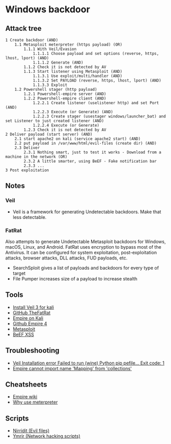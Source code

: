 # Windows backdoor

## Attack tree

```text
1 Create backdoor (AND)
    1.1 Metasploit meterpreter (https payload) (OR)      
        1.1.1 With Veil/Evasion
            1.1.1.1 Choose payload and set options (reverse, https, lhost, lport) (AND)
            1.1.1.2 Generate (AND)
        1.1.2 Check it is not detected by AV
        1.1.3 Start listener using Metasploit (AND)
            1.1.3.1 Use exploit/multi/handler (AND)
            1.1.3.2 Set PAYLOAD (reverse, https, lhost, lport) (AND)
            1.1.3.3 Exploit
    1.2 Powershell stager (http payload)
        1.2.1 Powershell-empire server (AND)
        1.2.2 Powershell-empire client (AND)
            1.2.2.1 Create listener (uselistener http) and set Port (AND)
            1.2.2.3 Execute (or Generate) (AND)
            1.2.2.3 Create stager (usestager windows/launcher_bat) and set Listener to just created listener (AND)
            1.2.2.4 Execute (or Generate)
        1.2.3 Check it is not detected by AV
2 Deliver payload (start server) (AND)
    2.1 start apache2 on kali (service apache2 start) (AND)
    2.2 put payload in /var/www/html/evil-files (create dir) (AND)
    2.3 Deliver
        2.3.1 Nothing smart, just to test it works - Download from a machine in the network (OR)
        2.3.2 A little smarter, using BeEF - Fake notification bar
        2.3.3 ...
3 Post exploitation
```

## Notes

### Veil
* Veil is a framework for generating Undetectable backdoors. Make that less detectable.

### FatRat

Also attempts to generate Undetectable Metasploit backdoors for Windows, macOS, Linux, and Android. FatRat uses encryption to bypass most of the Antivirus. It can be configured for system exploitation, post-exploitation 
attacks, browser attacks, DLL attacks, FUD payloads, etc.

* SearchSploit gives a list of payloads and backdoors for every type of target
* File Pumper increases size of a payload to increase stealth

## Tools

* [Install Veil 3 for kali](https://github.com/Veil-Framework/Veil/)
* [GitHub TheFatRat](https://github.com/Exploit-install/TheFatRat)
* [Empire on Kali](https://www.kali.org/tools/powershell-empire/)
* [Github Empire 4](https://github.com/BC-SECURITY/Empire)
* [Metasploit](https://www.kali.org/docs/tools/starting-metasploit-framework-in-kali/)
* [BeEF XSS](https://www.kali.org/tools/beef-xss/)

## Troubleshooting

* [Veil Installation error Failed to run (wine) Python pip pefile... Exit code: 1](../trouble/Veil.md)
* [Empire cannot import name 'Mapping' from 'collections'](../trouble/Empire.md)

## Cheatsheets

* [Empire wiki](https://bc-security.gitbook.io/empire-wiki/)
* [Why use meterpreter](https://www.offensive-security.com/metasploit-unleashed/about-meterpreter/#Meterpreter_Design_Goals)

## Scripts

* [Nirridit (Evil files)](https://github.com/tymyrddin/nirridit)
* [Ymrir (Network hacking scripts)](https://github.com/tymyrddin/ymrir)